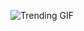 
<!-- GIF_SECTION -->
![Trending GIF](https://media4.giphy.com/media/v1.Y2lkPThiYjIxNzcyMjFuZW5vemFmbXBodHFyOGdyNmdoM2U1OXNobjdleXNzaWtzMmZhdiZlcD12MV9naWZzX3NlYXJjaCZjdD1n/A06UFEx8jxEwU/giphy.gif)
<!-- END_GIF_SECTION -->
